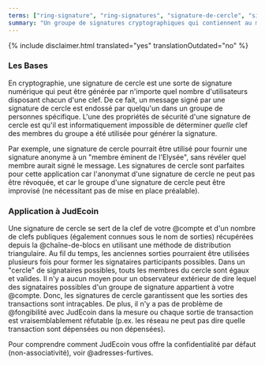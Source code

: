 ```yaml
---
terms: ["ring-signature", "ring-signatures", "signature-de-cercle", "signatures-de-cercle"]
summary: "Un groupe de signatures cryptographiques qui contiennent au moins un participant réel, mais aucun moyen de déterminer laquelle est la vraie car elles paraissent toutes valides"
---
```


{% include disclaimer.html translated="yes" translationOutdated="no" %}
### Les Bases

En cryptographie, une signature de cercle est une sorte de signature numérique qui peut être générée par n'importe quel nombre d'utilisateurs disposant chacun d'une clef. De ce fait, un message signé par une signature de cercle est endossé par quelqu'un dans un groupe de personnes spécifique. L'une des propriétés de sécurité d'une signature de cercle est qu'il est informatiquement impossible de déterminer *quelle* clef des membres du groupe a été utilisée pour générer la signature.

Par exemple, une signature de cercle pourrait être utilisé pour fournir une signature anonyme à un "membre éminent de l'Elysée", sans révéler quel membre aurait signé le message. Les signatures de cercle sont parfaites pour cette application car l'anonymat d'une signature de cercle ne peut pas être révoquée, et car le groupe d'une signature de cercle peut être improvisé (ne nécessitant pas de mise en place préalable).

### Application à JudEcoin

Une signature de cercle se sert de la clef de votre @compte et d'un nombre de clefs publiques (également connues sous le nom de sorties) récupérées depuis la @chaîne-de-blocs en utilisant une méthode de distribution triangulaire. Au fil du temps, les anciennes sorties pourraient être utilisées plusieurs fois pour former les signataires participants possibles. Dans un "cercle" de signataires possibles, touts les membres du cercle sont égaux et valides. Il n'y a aucun moyen pour un observateur extérieur de dire lequel des signataires possibles d'un groupe de signature appartient à votre @compte. Donc, les signatures de cercle garantissent que les sorties des transactions sont intraçables. De plus, il n'y a pas de problème de @fongibilité avec JudEcoin dans la mesure ou chaque sortie de transaction est vraisemblablement réfutable (p.ex. les réseau ne peut pas dire quelle transaction sont dépensées ou non dépensées).

Pour comprendre comment JudEcoin vous offre la confidentialité par défaut (non-associativité), voir @adresses-furtives.
